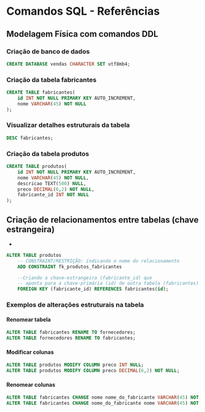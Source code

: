 # Comandos SQL - Referências

## Modelagem Física com comandos DDL

### Criação de banco de dados

```sql
CREATE DATABASE vendas CHARACTER SET utf8mb4;
```

### Criação da tabela fabricantes

```sql
CREATE TABLE fabricantes(
    id INT NOT NULL PRIMARY KEY AUTO_INCREMENT,
    nome VARCHAR(45) NOT NULL
);
```

###  Visualizar detalhes estruturais da tabela

```sql
DESC fabricantes;
``` 

### Criação da tabela produtos

```sql
CREATE TABLE produtos(
    id INT NOT NULL PRIMARY KEY AUTO_INCREMENT,
    nome VARCHAR(45) NOT NULL,
    descricao TEXT(500) NULL,
    preco DECIMAL(6,2) NOT NULL,
    fabricante_id INT NOT NULL
);
```

## Criação de relacionamentos entre tabelas (chave estrangeira)


-

```sql
ALTER TABLE produtos
    -- CONSTRAINT/RESTRIÇÃO: indicando o nome do relacionamento
    ADD CONSTRAINT fk_produtos_fabricantes

    --Criando a chave-estrangeira (fabricante_id) que
    -- aponta para a chave-primária (id) de outra tabela (fabricantes)
    FOREIGN KEY (fabricante_id) REFERENCES fabricantes(id);
```

### Exemplos de alterações estruturais na tabela

#### Renomear tabela
    
```sql
ALTER TABLE fabricantes RENAME TO fornecedores;
ALTER TABLE fornecedores RENAME TO fabricantes;
```
#### Modificar colunas

```sql
ALTER TABLE produtos MODIFY COLUMN preco INT NULL;
ALTER TABLE produtos MODIFY COLUMN preco DECIMAL(6,2) NOT NULL;
```

#### Renomear colunas
    
```sql
ALTER TABLE fabricantes CHANGE nome nome_do_fabricante VARCHAR(45) NOT NULL;
ALTER TABLE fabricantes CHANGE nome_do_fabricante nome VARCHAR(45) NOT NULL;
```